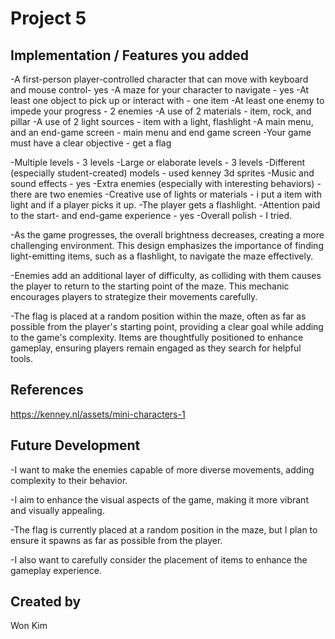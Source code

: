 # Project 5
## Implementation / Features you added

-A first-person player-controlled character that can move with keyboard and mouse control- yes
-A maze for your character to navigate - yes
-At least one object to pick up or interact with - one item
-At least one enemy to impede your progress - 2 enemies
-A use of 2 materials - item, rock, and pillar
-A use of 2 light sources - item with a light, flashlight
-A main menu, and an end-game screen - main menu and end game screen
-Your game must have a clear objective - get a flag

-Multiple levels - 3 levels
-Large or elaborate levels - 3 levels
-Different (especially student-created) models - used kenney 3d sprites
-Music and sound effects - yes
-Extra enemies (especially with interesting behaviors) - there are two enemies
-Creative use of lights or materials - i put a item with light and if a player picks it up.
-The player gets a flashlight.
-Attention paid to the start- and end-game experience - yes
-Overall polish - I tried.

-As the game progresses, the overall brightness decreases, creating a more challenging environment. This design emphasizes the importance of finding light-emitting items, such as a flashlight, to navigate the maze effectively.

-Enemies add an additional layer of difficulty, as colliding with them causes the player to return to the starting point of the maze. This mechanic encourages players to strategize their movements carefully.

-The flag is placed at a random position within the maze, often as far as possible from the player's starting point, providing a clear goal while adding to the game's complexity.
Items are thoughtfully positioned to enhance gameplay, ensuring players remain engaged as they search for helpful tools.


## References
https://kenney.nl/assets/mini-characters-1

## Future Development
-I want to make the enemies capable of more diverse movements, adding complexity to their behavior.

-I aim to enhance the visual aspects of the game, making it more vibrant and visually appealing.

-The flag is currently placed at a random position in the maze, but I plan to ensure it spawns as far as possible from the player.

-I also want to carefully consider the placement of items to enhance the gameplay experience.

## Created by
Won Kim